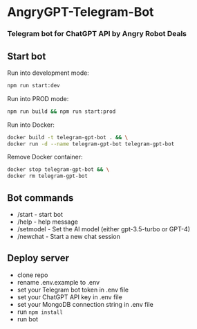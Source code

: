 # AngryGPT-Telegram-Bot
### Telegram bot for ChatGPT API by Angry Robot Deals


## Start bot
Run into development mode:
```bash
npm run start:dev
```

Run into PROD mode:
```bash
npm run build && npm run start:prod
```


Run into Docker:
```bash
docker build -t telegram-gpt-bot . && \
docker run -d --name telegram-gpt-bot telegram-gpt-bot
```

Remove Docker container:
```bash
docker stop telegram-gpt-bot && \
docker rm telegram-gpt-bot
```

## Bot commands
- /start - start bot
- /help - help message
- /setmodel - Set the AI model (either gpt-3.5-turbo or GPT-4)
- /newchat - Start a new chat session


## Deploy server
- clone repo
- rename .env.example to .env
- set your Telegram bot token in .env file
- set your ChatGPT API key in .env file
- set your MongoDB connection string in .env file
- run `npm install`
- run bot
